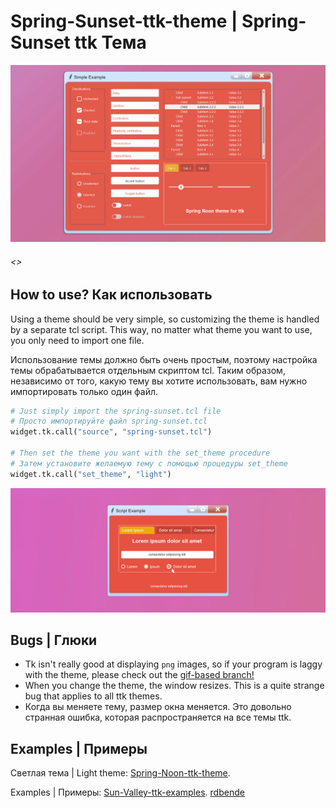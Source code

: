 # Spring-Sunset-ttk-theme  | Spring-Sunset ttk Тема
 

![Light screenshot](https://github.com/blyamur/Spring-Sunset-ttk-theme/blob/main/Light%20Screenshot.png)
###### <>

## How to use? Как использовать
Using a theme should be very simple, so customizing the theme is handled by a separate tcl script.
This way, no matter what theme you want to use, you only need to import one file.

Использование темы должно быть очень простым, поэтому настройка темы обрабатывается отдельным скриптом tcl.
Таким образом, независимо от того,  какую тему вы хотите использовать, вам нужно импортировать только один файл. 

```python
# Just simply import the spring-sunset.tcl file 
# Просто импортируйте файл spring-sunset.tcl
widget.tk.call("source", "spring-sunset.tcl")

# Then set the theme you want with the set_theme procedure
# Затем установите желаемую тему с помощью процедуры set_theme
widget.tk.call("set_theme", "light") 
```

![Light screenshot](https://github.com/blyamur/Spring-Sunset-ttk-theme/blob/main/Example%20Screenshot.png)


## Bugs | Глюки
- Tk isn't really good at displaying `png` images, so if your program is laggy with the theme, please check out the [gif-based branch!](https://github.com/rdbende/Sun-Valley-ttk-theme/tree/gif-based/)
- When you change the theme, the window resizes. This is a quite strange bug that applies to all ttk themes. 
- Когда вы меняете тему, размер окна меняется. Это довольно странная ошибка, которая распространяется на все темы ttk.

## Examples | Примеры
Светлая тема | Light theme:  [Spring-Noon-ttk-theme](https://github.com/blyamur/Spring-Noon-ttk-theme/).

Examples | Примеры: [Sun-Valley-ttk-examples](https://github.com/rdbende/Sun-Valley-ttk-examples).  [rdbende](https://github.com/rdbende/Sun-Valley-ttk-theme)


